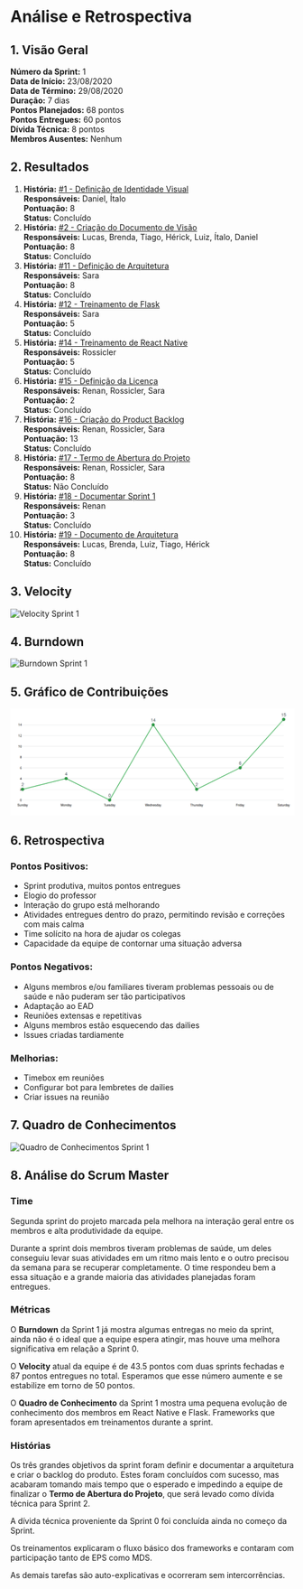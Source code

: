 # Análise e Retrospectiva

## 1. Visão Geral
**Número da Sprint:** 1  
**Data de Início:** 23/08/2020  
**Data de Término:** 29/08/2020  
**Duração:** 7 dias  
**Pontos Planejados:** 68 pontos  
**Pontos Entregues:** 60 pontos  
**Dívida Técnica:** 8 pontos  
**Membros Ausentes:** Nenhum 

## 2. Resultados
1. **História:** [#1 - Definição de Identidade Visual](https://github.com/fga-eps-mds/2020.1-stay-safe-docs/issues/1)  
**Responsáveis:** Daniel, Ítalo   
**Pontuação:** 8  
**Status:** Concluído 
2. **História:** [#2 - Criação do Documento de Visão](https://github.com/fga-eps-mds/2020.1-stay-safe-docs/issues/2)  
**Responsáveis:** Lucas, Brenda, Tiago, Hérick, Luiz, Ítalo, Daniel  
**Pontuação:** 8  
**Status:** Concluído  
3. **História:** [#11 - Definição de Arquitetura](https://github.com/fga-eps-mds/2020.1-stay-safe-docs/issues/11)  
**Responsáveis:** Sara   
**Pontuação:** 8  
**Status:** Concluído   
4. **História:** [#12 - Treinamento de Flask](https://github.com/fga-eps-mds/2020.1-stay-safe-docs/issues/12)  
**Responsáveis:** Sara  
**Pontuação:** 5  
**Status:** Concluído  
5. **História:** [#14 - Treinamento de React Native](https://github.com/fga-eps-mds/2020.1-stay-safe-docs/issues/14)  
**Responsáveis:** Rossicler  
**Pontuação:** 5  
**Status:** Concluído  
6. **História:** [#15 - Definição da Licença](https://github.com/fga-eps-mds/2020.1-stay-safe-docs/issues/15)  
**Responsáveis:** Renan, Rossicler, Sara    
**Pontuação:** 2  
**Status:** Concluído  
7. **História:** [#16 - Criação do Product Backlog](https://github.com/fga-eps-mds/2020.1-stay-safe-docs/issues/16)  
**Responsáveis:** Renan, Rossicler, Sara   
**Pontuação:** 13  
**Status:** Concluído  
8. **História:** [#17 - Termo de Abertura do Projeto](https://github.com/fga-eps-mds/2020.1-stay-safe-docs/issues/17)  
**Responsáveis:** Renan, Rossicler, Sara     
**Pontuação:** 8  
**Status:** Não Concluído  
9. **História:** [#18 - Documentar Sprint 1](https://github.com/fga-eps-mds/2020.1-stay-safe-docs/issues/18)  
**Responsáveis:** Renan     
**Pontuação:** 3  
**Status:** Concluído  
10. **História:** [#19 - Documento de Arquitetura](https://github.com/fga-eps-mds/2020.1-stay-safe-docs/issues/19)  
**Responsáveis:** Lucas, Brenda, Luiz, Tiago, Hérick  
**Pontuação:** 8  
**Status:** Concluído 

## 3. Velocity
![Velocity Sprint 1](../../images/sprints/sprint-1/Velocity-Sprint1.png "Velocity Sprint 1")

## 4. Burndown
![Burndown Sprint 1](../../images/sprints/sprint-1/Burndown-Sprint1.png "Burndown Sprint 1")

## 5. Gráfico de Contribuições
![Commit History Sprint 1](../../images/sprints/sprint-1/Contribution-Docs.png "Commit History Sprint 1")

## 6. Retrospectiva
### Pontos Positivos:
* Sprint produtiva, muitos pontos entregues
* Elogio do professor
* Interação do grupo está melhorando
* Atividades entregues dentro do prazo, permitindo revisão e correções com mais calma
* Time solícito na hora de ajudar os colegas
* Capacidade da equipe de contornar uma situação adversa

### Pontos Negativos:
* Alguns membros e/ou familiares tiveram problemas pessoais ou de saúde e não puderam ser tão participativos
* Adaptação ao EAD
* Reuniões extensas e repetitivas
* Alguns membros estão esquecendo das dailies
* Issues criadas tardiamente

### Melhorias:
* Timebox em reuniões
* Configurar bot para lembretes de dailies
* Criar issues na reunião

## 7. Quadro de Conhecimentos
![Quadro de Conhecimentos Sprint 1](../../images/sprints/sprint-1/QuadroConhecimento-Sprint1.png "Quadro de Conhecimentos Sprint 1")

## 8. Análise do Scrum Master
### Time
Segunda sprint do projeto marcada pela melhora na interação geral entre os membros e alta produtividade da equipe. 

Durante a sprint dois membros tiveram problemas de saúde, um deles conseguiu levar suas atividades em um ritmo mais lento e o outro precisou da semana para se recuperar completamente. O time respondeu bem a essa situação e a grande maioria das atividades planejadas foram entregues.

### Métricas
O **Burndown** da Sprint 1 já mostra algumas entregas no meio da sprint, ainda não é o ideal que a equipe espera atingir, mas houve uma melhora significativa em relação a Sprint 0.

O **Velocity** atual da equipe é de 43.5 pontos com duas sprints fechadas e 87 pontos entregues no total. Esperamos que esse número aumente e se estabilize em torno de 50 pontos.

O **Quadro de Conhecimento** da Sprint 1 mostra uma  pequena evolução de conhecimento dos membros em React Native e Flask. Frameworks que foram apresentados em treinamentos durante a sprint.

### Histórias
Os três grandes objetivos da sprint foram definir e documentar a arquitetura e criar o backlog do produto. Estes foram concluídos com sucesso, mas acabaram tomando mais tempo que o esperado e impedindo a equipe de finalizar o **Termo de Abertura do Projeto**, que será levado como dívida técnica para Sprint 2.

A dívida técnica proveniente da Sprint 0 foi concluída ainda no começo da Sprint.

Os treinamentos explicaram o fluxo básico dos frameworks e contaram com participação tanto de EPS como MDS.

As demais tarefas são auto-explicativas e ocorreram sem intercorrências.